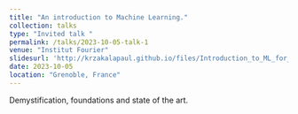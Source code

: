 ```yaml
---
title: "An introduction to Machine Learning."
collection: talks
type: "Invited talk "
permalink: /talks/2023-10-05-talk-1
venue: "Institut Fourier"
slidesurl: 'http://krzakalapaul.github.io/files/Introduction_to_ML_for_Institut_Fourier.pdf'
date: 2023-10-05
location: "Grenoble, France"
---
```


Demystification, foundations and state of the art.

